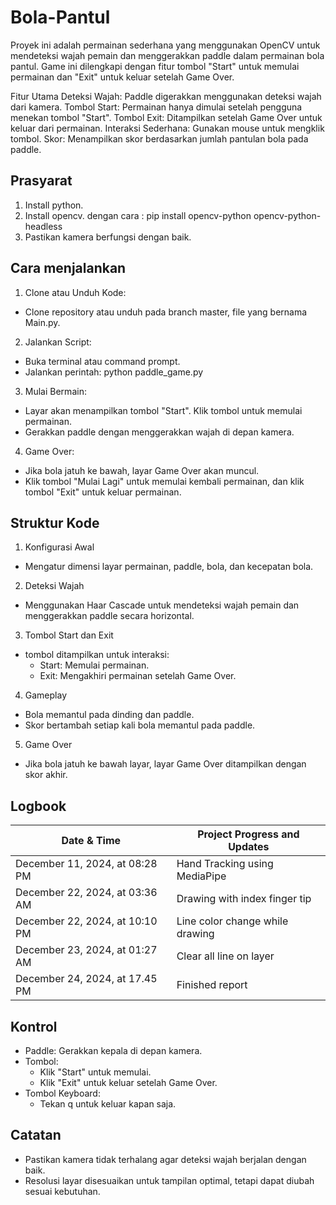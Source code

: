 # Bola-Pantul
Proyek ini adalah permainan sederhana yang menggunakan OpenCV untuk mendeteksi wajah pemain dan menggerakkan paddle dalam permainan bola pantul. Game ini dilengkapi dengan fitur tombol "Start" untuk memulai permainan dan "Exit" untuk keluar setelah Game Over.

Fitur Utama
Deteksi Wajah: Paddle digerakkan menggunakan deteksi wajah dari kamera.
Tombol Start: Permainan hanya dimulai setelah pengguna menekan tombol "Start".
Tombol Exit: Ditampilkan setelah Game Over untuk keluar dari permainan.
Interaksi Sederhana: Gunakan mouse untuk mengklik tombol.
Skor: Menampilkan skor berdasarkan jumlah pantulan bola pada paddle.

## Prasyarat
1. Install python.
2. Install opencv.
   dengan cara :
   pip install opencv-python opencv-python-headless
3. Pastikan kamera berfungsi dengan baik.

## Cara menjalankan 
1. Clone atau Unduh Kode:
  - Clone repository atau unduh pada branch master, file yang bernama Main.py.
2. Jalankan Script:
  - Buka terminal atau command prompt.
  - Jalankan perintah:
    python paddle_game.py

3. Mulai Bermain:
  - Layar akan menampilkan tombol "Start". Klik tombol untuk memulai permainan.
  - Gerakkan paddle dengan menggerakkan wajah di depan kamera.
4. Game Over:
  - Jika bola jatuh ke bawah, layar Game Over akan muncul.
  - Klik tombol "Mulai Lagi" untuk memulai kembali permainan, dan klik tombol "Exit" untuk keluar permainan.

    
## Struktur Kode
1. Konfigurasi Awal
  - Mengatur dimensi layar permainan, paddle, bola, dan kecepatan bola.

2. Deteksi Wajah
  - Menggunakan Haar Cascade untuk mendeteksi wajah pemain dan menggerakkan paddle secara horizontal.

3. Tombol Start dan Exit
  - tombol ditampilkan untuk interaksi:
    - Start: Memulai permainan.
    - Exit: Mengakhiri permainan setelah Game Over.
      
4. Gameplay
  - Bola memantul pada dinding dan paddle.
  - Skor bertambah setiap kali bola memantul pada paddle.

5. Game Over
  - Jika bola jatuh ke bawah layar, layar Game Over ditampilkan dengan skor akhir.

## Logbook
| Date & Time                    | Project Progress and Updates    |
| ------------------------------ | ------------------------------- |
| December 11, 2024, at 08:28 PM | Hand Tracking using MediaPipe   |
| December 22, 2024, at 03:36 AM | Drawing with index finger tip   |
| December 22, 2024, at 10:10 PM | Line color change while drawing |
| December 23, 2024, at 01:27 AM | Clear all line on layer         |
| December 24, 2024, at 17.45 PM | Finished report                 |

## Kontrol
  - Paddle: Gerakkan kepala di depan kamera.
  - Tombol:
    - Klik "Start" untuk memulai.
    - Klik "Exit" untuk keluar setelah Game Over.
  - Tombol Keyboard:
    - Tekan q untuk keluar kapan saja.
## Catatan
  - Pastikan kamera tidak terhalang agar deteksi wajah berjalan dengan baik.
  - Resolusi layar disesuaikan untuk tampilan optimal, tetapi dapat diubah sesuai kebutuhan.


   
